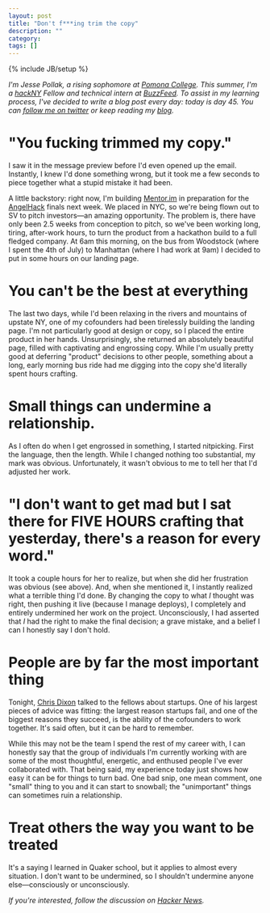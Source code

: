 ```yaml
---
layout: post
title: "Don't f***ing trim the copy"
description: ""
category: 
tags: []
---
```

{% include JB/setup %}

*I'm Jesse Pollak, a rising sophomore at [Pomona College](http://pomona.edu). This summer, I'm a [hackNY](http://hackny.org) Fellow and technical intern at [BuzzFeed](http://buzzfeed.com). To assist in my learning process, I've decided to write a blog post every day: today is day 45. You can [follow me on twitter](http://twitter.com/jessepollak) or keep reading my [blog](http://jessepollak.me).*

# "You fucking trimmed my copy."

I saw it in the message preview before I'd even opened up the email. Instantly, I knew I'd done something wrong, but it took me a few seconds to piece together what a stupid mistake it had been.

A little backstory: right now, I'm building [Mentor.im](http://mentor.im) in preparation for the [AngelHack](http://angelhack.com) finals next week. We placed in NYC, so we're being flown out to SV to pitch investors—an amazing opportunity. The problem is, there have only been 2.5 weeks from conception to pitch, so we've been working long, tiring, after-work hours, to turn the product from a hackathon build to a full fledged company. At 6am this morning, on the bus from Woodstock (where I spent the 4th of July) to Manhattan (where I had work at 9am) I decided to put in some hours on our landing page.

# You can't be the best at everything

The last two days, while I'd been relaxing in the rivers and mountains of upstate NY, one of my cofounders had been tirelessly building the landing page. I'm not particularly good at design or copy, so I placed the entire product in her hands. Unsurprisingly, she returned an absolutely beautiful page, filled with captivating and engrossing copy. While I'm usually pretty good at deferring "product" decisions to other people, something about a long, early morning bus ride had me digging into the copy she'd literally spent hours crafting.

# Small things can undermine a relationship.

As I often do when I get engrossed in something, I started nitpicking. First the language, then the length. While I changed nothing too substantial, my mark was obvious. Unfortunately, it wasn't obvious to me to tell her that I'd adjusted her work.

# "I don't want to get mad but I sat there for FIVE HOURS crafting that yesterday, there's a reason for every word."

It took a couple hours for her to realize, but when she did her frustration was obvious (see above). And, when she mentioned it, I instantly realized what a terrible thing I'd done. By changing the copy to what *I* thought was right, then pushing it live (because I manage deploys), I completely and entirely undermined her work on the project. Unconsciously, I had asserted that *I* had the right to make the final decision; a grave mistake, and a belief I can I honestly say I don't hold.

# People are by far the most important thing 

Tonight, [Chris Dixon](http://cdixon.org/) talked to the fellows about startups. One of his largest pieces of advice was fitting: the largest reason startups fail, and one of the biggest reasons they succeed, is the ability of the cofounders to work together. It's said often, but it can be hard to remember.

While this may not be the team I spend the rest of my career with, I can honestly say that the group of individuals I'm currently working with are some of the most thoughtful, energetic, and enthused people I've ever collaborated with. That being said, my experience today just shows how easy it can be for things to turn bad. One bad snip, one mean comment, one "small" thing to you and it can start to snowball; the "unimportant" things can sometimes ruin a relationship.

# Treat others the way you want to be treated

It's a saying I learned in Quaker school, but it applies to almost every situation. I don't want to be undermined, so I shouldn't undermine anyone else—consciously or unconsciously. 

*If you're interested, follow the discussion on [Hacker News](http://news.ycombinator.com/item?id=4206147).*